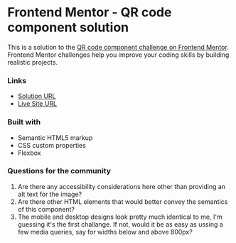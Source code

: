 # Frontend Mentor - QR code component solution

This is a solution to the [QR code component challenge on Frontend Mentor](https://www.frontendmentor.io/challenges/qr-code-component-iux_sIO_H). Frontend Mentor challenges help you improve your coding skills by building realistic projects.

### Links

- [Solution URL](https://github.com/balazs97feher/frontendmentor/tree/master/qr-code)
- [Live Site URL](https://balazs97feher.github.io./qr-code/index.html)

### Built with

- Semantic HTML5 markup
- CSS custom properties
- Flexbox

### Questions for the community
1. Are there any accessibility considerations here other than providing an alt text for the image?
1. Are there other HTML elements that would better convey the semantics of this component?
1. The mobile and desktop designs look pretty much identical to me, I'm guessing it's the first challange. If not, would it be as easy as ussing a few media queries, say for widths below and above 800px?
